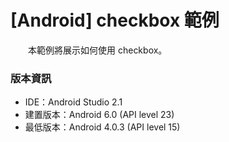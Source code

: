 # [Android] checkbox 範例
　　本範例將展示如何使用 checkbox。

### 版本資訊

* IDE：Android Studio 2.1
* 建置版本：Android 6.0 (API level 23)
* 最低版本：Android 4.0.3 (API level 15)
